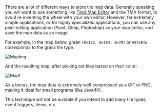 There are a lot of different ways to store tile map data. Generally speaking, you will want to use something like [Tiled Map Editor](http://www.mapeditor.org/) and the TMX format, to avoid re-inventing the wheel with your own editor. However, for extremely simple applications, or for highly specialized applications, you can use any pixel editing application (Paint, Gimp, Photoshop) as your map editor, and save the map data as an image.

For example, in the map below, green `(R=135, G=184, B=78)` or `#87b84e` corresponds to the grass tile type.

![MapImg](http://i39.tinypic.com/4exra.png)

And the resulting map, after picking out tiles based on their color:

![Map1](http://i44.tinypic.com/2qibpzt.png)

As a bonus, the map data is extremely well compressed as a GIF or PNG, making it ideal for small programs (like Java4K). 

This technique will not be suitable if you intend to add many tile types, event triggers, items, etc. 